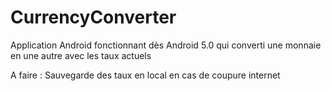 # CurrencyConverter
Application Android fonctionnant dès Android 5.0 qui converti une monnaie en une autre avec les taux actuels

A faire : Sauvegarde des taux en local en cas de coupure internet
